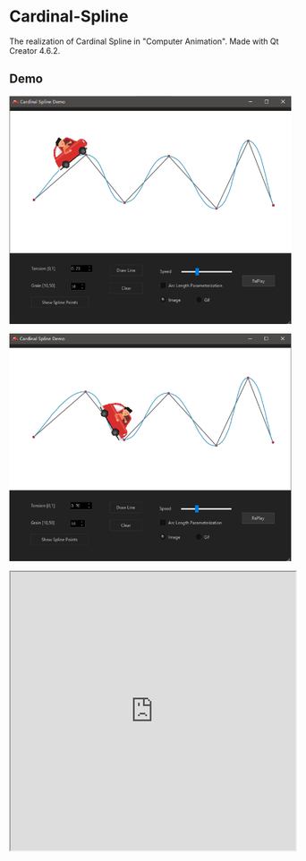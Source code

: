 # Cardinal-Spline
The realization of Cardinal Spline in "Computer Animation". Made with Qt Creator 4.6.2.

## Demo
![image](pic1.png)

[![IMAGE ALT TEXT](pic2.png)](https://youtu.be/rcIGJ6F8Tmw "CameraMaster")
<iframe height=498 width=510 src="http://player.youku.com/embed/XNjcyMDU4Njg0"> 